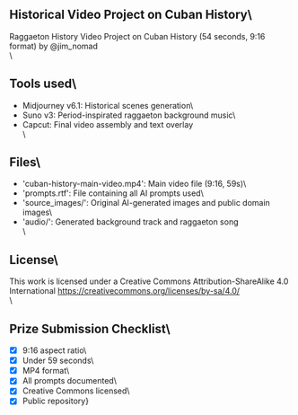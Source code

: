 ## Historical Video Project on Cuban History\
Raggaeton History Video Project on Cuban History (54 seconds, 9:16 format) by @jim_nomad \
\
## Tools used\
- Midjourney v6.1: Historical scenes generation\
- Suno v3: Period-inspirated raggaeton background music\
- Capcut: Final video assembly and text overlay\
\
## Files\
- \'cuban-history-main-video.mp4': Main video file (9:16, 59s)\
- \'prompts.rtf': File containing all AI prompts used\
- \'source_images/': Original AI-generated images and public domain images\
- \'audio/': Generated background track and raggaeton song\
\
## License\
This work is licensed under a Creative Commons Attribution-ShareAlike 4.0 International https://creativecommons.org/licenses/by-sa/4.0/ \
\
## Prize Submission Checklist\
- [x] 9:16 aspect ratio\
- [x] Under 59 seconds\
- [x] MP4 format\
- [x] All prompts documented\
- [x] Creative Commons licensed\
- [x] Public repository}

